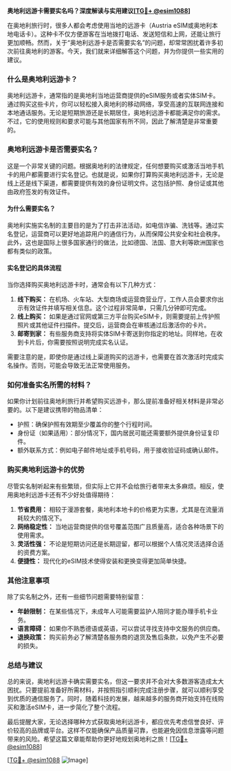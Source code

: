 **奥地利远游卡需要实名吗？深度解读与实用建议[[TG💪+ @esim1088](https://t.me/s/esim1088)]**

在奥地利旅行时，很多人都会考虑使用当地的远游卡（Austria eSIM或奥地利本地电话卡）。这种卡不仅方便游客在当地拨打电话、发送短信和上网，还能让旅行更加顺畅。然而，关于“奥地利远游卡是否需要实名”的问题，却常常困扰着许多初次前往奥地利的游客。今天，我们就来详细解答这个问题，并为你提供一些实用的建议。

### **什么是奥地利远游卡？**
奥地利远游卡，通常指的是奥地利当地运营商提供的eSIM服务或者实体SIM卡。通过购买这些卡片，你可以轻松接入奥地利的移动网络，享受高速的互联网连接和本地通话服务。无论是短期旅游还是长期居住，奥地利远游卡都能满足你的需求。不过，它的使用规则和要求可能与其他国家有所不同，因此了解清楚是非常重要的。

### **奥地利远游卡是否需要实名？**
这是一个非常关键的问题。根据奥地利的法律规定，任何想要购买或激活当地手机卡的用户都需要进行实名登记。也就是说，如果你打算购买奥地利远游卡，无论是线上还是线下渠道，都需要提供有效的身份证明文件。这包括护照、身份证或其他由政府签发的有效证件。

#### **为什么需要实名？**
奥地利实施实名制的主要目的是为了打击非法活动，如电信诈骗、洗钱等。通过实名登记，运营商可以更好地追踪用户的通信行为，从而保障公共安全和社会秩序。此外，这也是国际上很多国家通行的做法，比如德国、法国、意大利等欧洲国家也都有类似的政策。

#### **实名登记的具体流程**
当你选择购买奥地利远游卡时，通常会有以下几种方式：
1. **线下购买：** 在机场、火车站、大型商场或运营商营业厅，工作人员会要求你出示有效证件并填写相关信息。这个过程非常简单，只需几分钟即可完成。
2. **线上购买：** 如果是通过官网或第三方平台购买eSIM卡，则需要提前上传护照照片或其他证件扫描件。提交后，运营商会在审核通过后激活你的卡片。
3. **邮寄到家：** 有些服务商支持将实体SIM卡寄送到你指定的地址。同样地，在收到卡片后，你需要按照说明完成实名认证。

需要注意的是，即使你是通过线上渠道购买的远游卡，也需要在首次激活时完成实名操作。否则，可能会导致无法正常使用服务。

### **如何准备实名所需的材料？**
如果你计划前往奥地利旅行并希望购买远游卡，那么提前准备好相关材料是非常必要的。以下是建议携带的物品清单：
- 护照：确保护照有效期至少覆盖你的整个行程时间。
- 身份证（如果适用）：部分情况下，国内居民可能还需要额外提供身份证复印件。
- 额外联系方式：例如电子邮件地址或手机号码，用于接收验证码或确认邮件。

### **购买奥地利远游卡的优势**
尽管实名制听起来有些繁琐，但实际上它并不会给旅行者带来太多麻烦。相反，使用奥地利远游卡还有不少好处值得期待：
1. **节省费用：** 相较于漫游套餐，奥地利本地卡的价格更为实惠，尤其是在流量消耗较大的情况下。
2. **网络稳定性：** 当地运营商提供的信号覆盖范围广且质量高，适合各种场景下的使用需求。
3. **灵活性强：** 不论是短期访问还是长期逗留，都可以根据个人情况灵活选择合适的资费方案。
4. **便捷性：** 现代化的eSIM技术使得安装和更换变得更加简单快捷。

### **其他注意事项**
除了实名制之外，还有一些细节问题需要特别留意：
- **年龄限制：** 在某些情况下，未成年人可能需要监护人陪同才能办理手机卡业务。
- **语言障碍：** 如果你不熟悉德语或英语，可以尝试寻找支持中文服务的供应商。
- **退换政策：** 购买前务必了解清楚各服务商的退货及售后条款，以免产生不必要的损失。

### **总结与建议**
总的来说，奥地利远游卡确实需要实名，但这一要求并不会对大多数游客造成太大困扰。只要提前准备好所需材料，并按照指引顺利完成注册步骤，就可以顺利享受到优质的通信服务了。同时，随着科技的发展，越来越多的服务商开始支持在线购买和激活eSIM卡，进一步简化了整个流程。

最后提醒大家，无论选择哪种方式获取奥地利远游卡，都应优先考虑信誉良好、评价较高的品牌或平台。这样不仅能确保产品质量可靠，也能避免因信息泄露等问题带来的风险。希望这篇文章能帮助你更好地规划奥地利之旅！[[TG💪+ @esim1088](https://t.me/s/esim1088)]

[[TG💪+ @esim1088](https://t.me/s/esim1088) ![Image](https://i.postimg.cc/4NQfJmqS/Snipaste-2025-05-13-00-14-12.png)]